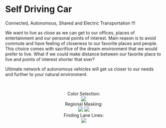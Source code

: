 # Self Driving Car

Connected, Autonomous, Shared and Electric Transportation !!!

We want to live as close as we can get to our offices, places of entertainment and our personal points of interest. Main reason is to avoid commute and have feeling of closeness to our favorite places and people. This choice comes with sacrifice of the dream environment that we would prefer to live. What if we could make distance between our favorite place to live and points of interest shorter that ever? 

Ultimate network of autonomous vehicles will get us closer to our needs and further to your natural environment.

<br><center>Color Selection:<br>
<img src="https://github.com/ramilsharifsoy/Self_Driving_Car/blob/master/1_Color_Selection/R200-G200-B200.png">
<br><center>Regional Masking:<br>
<img src="https://github.com/ramilsharifsoy/Self_Driving_Car/blob/master/2_Region_Masking/LB-140-540_RB-800-540_A-470-320.png">
<img src="https://github.com/ramilsharifsoy/Self_Driving_Car/blob/master/2_Region_Masking/Regions_Colors_125.png">
<br><center>Finding Lane Lines:<br>
<img src="https://github.com/ramilsharifsoy/Self_Driving_Car/blob/master/5_P1_Finding_Lane_Lines/laneLines_thirdPass.jpg">

